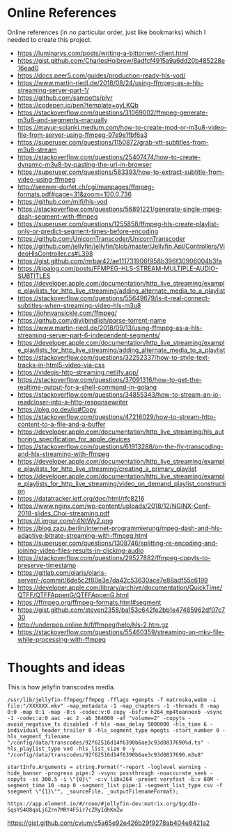 # Online References

Online references (in no particular order, just like bookmarks) which I needed to create this project.
- https://luminarys.com/posts/writing-a-bittorrent-client.html
- https://gist.github.com/CharlesHolbrow/8adfcf4915a9a6dd20b485228e16ead0
- https://docs.peer5.com/guides/production-ready-hls-vod/
- https://www.martin-riedl.de/2018/08/24/using-ffmpeg-as-a-hls-streaming-server-part-1/
- https://github.com/sampotts/plyr
- https://codepen.io/pen?template=oyLKQb
- https://stackoverflow.com/questions/31069002/ffmpeg-generate-m3u8-and-segments-manually
- https://mayur-solanki.medium.com/how-to-create-mpd-or-m3u8-video-file-from-server-using-ffmpeg-97e9e1fbf6a3
- https://superuser.com/questions/1150872/grab-vtt-subtitles-from-m3u8-stream
- https://stackoverflow.com/questions/25407474/how-to-create-dynamic-m3u8-by-pasting-the-url-in-browser
- https://superuser.com/questions/583393/how-to-extract-subtitle-from-video-using-ffmpeg
- http://seemer-dorfet.ch/cgi/manpages/ffmpeg-formats.pdf#page=31&zoom=100,0,736
- https://github.com/mifi/hls-vod
- https://stackoverflow.com/questions/56891221/generate-single-mpeg-dash-segment-with-ffmpeg
- https://superuser.com/questions/1255858/ffmpeg-hls-create-playlist-only-or-predict-segment-times-before-encoding
- https://github.com/UnicornTranscoder/UnicornTranscoder
- https://github.com/jellyfin/jellyfin/blob/master/Jellyfin.Api/Controllers/VideoHlsController.cs#L398
- https://gist.github.com/mrbar42/ae111731906f958b396f30906004b3fa
- https://kipalog.com/posts/FFMPEG-HLS-STREAM-MULTIPLE-AUDIO-SUBTITLES
- https://developer.apple.com/documentation/http_live_streaming/example_playlists_for_http_live_streaming/adding_alternate_media_to_a_playlist
- https://stackoverflow.com/questions/55649679/is-it-real-connect-subtitles-when-streaming-video-hls-m3u8
- https://johnvansickle.com/ffmpeg/
- https://github.com/divijbindlish/parse-torrent-name
- https://www.martin-riedl.de/2018/09/13/using-ffmpeg-as-a-hls-streaming-server-part-6-independent-segments/
- https://developer.apple.com/documentation/http_live_streaming/example_playlists_for_http_live_streaming/adding_alternate_media_to_a_playlist
- https://stackoverflow.com/questions/32252337/how-to-style-text-tracks-in-html5-video-via-css
- https://videojs-http-streaming.netlify.app/
- https://stackoverflow.com/questions/37091316/how-to-get-the-realtime-output-for-a-shell-command-in-golang
- https://stackoverflow.com/questions/34855343/how-to-stream-an-io-readcloser-into-a-http-responsewriter
- https://pkg.go.dev/io#Copy
- https://stackoverflow.com/questions/47216029/how-to-stream-http-content-to-a-file-and-a-buffer
- https://developer.apple.com/documentation/http_live_streaming/hls_authoring_specification_for_apple_devices
- https://stackoverflow.com/questions/61913288/on-the-fly-transcoding-and-hls-streaming-with-ffmpeg
- https://developer.apple.com/documentation/http_live_streaming/example_playlists_for_http_live_streaming/creating_a_primary_playlist
- https://developer.apple.com/documentation/http_live_streaming/example_playlists_for_http_live_streaming/video_on_demand_playlist_construction
- https://datatracker.ietf.org/doc/html/rfc8216
- https://www.nginx.com/wp-content/uploads/2018/12/NGINX-Conf-2018-slides_Choi-streaming.pdf
- https://i.imgur.com/r4NtWy2.png
- https://blog.zazu.berlin/internet-programmierung/mpeg-dash-and-hls-adaptive-bitrate-streaming-with-ffmpeg.html
- https://superuser.com/questions/1308746/splitting-re-encoding-and-joining-video-files-results-in-clicking-audio
- https://stackoverflow.com/questions/29527882/ffmpeg-copyts-to-preserve-timestamp
- https://gitlab.com/olaris/olaris-server/-/commit/6de5c2f80e3e7da42c53630ace7e88adf55c6199
- https://developer.apple.com/library/archive/documentation/QuickTime/QTFF/QTFFAppenG/QTFFAppenG.html
- https://ffmpeg.org/ffmpeg-formats.html#segment
- https://gist.github.com/steven2358/ba153c642fe2bb1e47485962df07c730
- http://underpop.online.fr/f/ffmpeg/help/hls-2.htm.gz
- https://stackoverflow.com/questions/55460359/streaming-an-mkv-file-while-processing-with-ffmpeg
# Thoughts and ideas
This is how jellyfin transcodes media.
```
/usr/lib/jellyfin-ffmpeg/ffmpeg -fflags +genpts -f matroska,webm -i file:"/XXXXXX.mkv" -map_metadata -1 -map_chapters -1 -threads 0 -map 0:0 -map 0:1 -map -0:s -codec:v:0 copy -bsf:v h264_mp4toannexb -vsync -1 -codec:a:0 aac -ac 2 -ab 384000 -af "volume=2" -copyts -avoid_negative_ts disabled -f hls -max_delay 5000000 -hls_time 6 -individual_header_trailer 0 -hls_segment_type mpegts -start_number 0 -hls_segment_filename "/config/data/transcodes/92f62516d14f6390b6ae3c93d0837690%d.ts" -hls_playlist_type vod -hls_list_size 0 -y "/config/data/transcodes/92f62516d14f6390b6ae3c93d0837690.m3u8"
```
```
startInfo.Arguments = string.Format("-report -loglevel warning -hide_banner -progress pipe:2 -vsync passthrough -noaccurate_seek -copyts -ss 300.5 -i \"{0}\" -c:v libx264 -preset veryfast -b:v 80M -segment_time 10 -map 0 -segment_list pipe:1 -segment_list_type csv -f ssegment \"{1}\"", _sourceFile, _outputFilenameFormat);

```
```
https://app.element.io/#/room/#jellyfin-dev:matrix.org/$gcdIn-SqsYS4O8qaLjGZrn7MRY4F5ir7cZRyIdhKmZw
```
https://gist.github.com/cvium/c5a65e92e426b29f9278ab404e8421a2